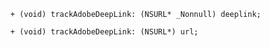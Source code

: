 <Variant platform="aep-objc" api="track-adobe-deep-link" repeat="1"/>

```objc
  + (void) trackAdobeDeepLink: (NSURL* _Nonnull) deeplink;
```

<Variant platform="acp-objc" api="track-adobe-deep-link" repeat="1"/>

```objc
  + (void) trackAdobeDeepLink: (NSURL*) url;
```
